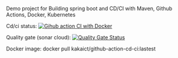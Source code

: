 Demo project for Building spring boot and CD/CI with Maven, Github Actions, Docker, Kubernetes

Cd/ci status:  [![Gihub action CI with Docker](https://github.com/quangkhai88/demo/actions/workflows/maven.yml/badge.svg?branch=master&event=push)](https://github.com/quangkhai88/demo/actions/workflows/maven.yml)

Quality gate (sonar cloud):  [![Quality Gate Status](https://sonarcloud.io/api/project_badges/measure?project=quangkhai88_demo&metric=alert_status)](https://sonarcloud.io/dashboard?id=quangkhai88_demo)

Docker image: docker pull kakaict/github-action-cd-ci:lastest


